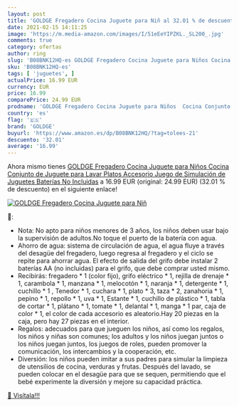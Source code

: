 ```yaml
---
layout: post
title: 'GOLDGE Fregadero Cocina Juguete para Niñ al 32.01 % de descuento'
date: 2021-02-15 14:11:25
image: 'https://m.media-amazon.com/images/I/51eEeYIPZKL._SL200_.jpg'
comments: true
category: ofertas
author: ring
slug: 'B08BNK12HQ-es GOLDGE Fregadero Cocina Juguete para Niños Cocina Conjunto...'
sku: 'B08BNK12HQ-es'
tags: [ 'juguetes', ]
actualPrice: 16.99 EUR
currency: EUR
price: 16.99
comparePrice: 24.99 EUR
prodname: 'GOLDGE Fregadero Cocina Juguete para Niños  Cocina Conjunto de Juguete para Lavar Platos Accesorio Juego de Simulación de Juguetes  Baterías No Incluidas'
country: 'es'
flag: '🇪🇸'
brand: 'GOLDGE'
buyurl: 'https://www.amazon.es/dp/B08BNK12HQ/?tag=tolees-21'
descuento: '32.01'
average: '16.99'
---
```


Ahora mismo tienes [GOLDGE Fregadero Cocina Juguete para Niños  Cocina Conjunto de Juguete para Lavar Platos Accesorio Juego de Simulación de Juguetes  Baterías No Incluidas](https://www.amazon.es/dp/B08BNK12HQ/?tag=tolees-21) a 16.99 EUR (original: 24.99 EUR) (32.01 %  de descuento) en el siguiente enlace!

[![GOLDGE Fregadero Cocina Juguete para Niñ](https://m.media-amazon.com/images/I/51eEeYIPZKL._SL200_.jpg)](https://www.amazon.es/dp/B08BNK12HQ/?tag=tolees-21)

🔎:

- Nota: No apto para niños menores de 3 años, los niños deben usar bajo la supervisión de adultos.No toque el puerto de la batería con agua.
- Ahorro de agua: sistema de circulación de agua, el agua fluye a través del desagüe del fregadero, luego regresa al fregadero y el ciclo se repite para ahorrar agua. El efecto de salida del grifo debe instalar 2 baterías AA (no incluidas) para el grifo, que debe comprar usted mismo.
- Recibirás: fregadero * 1 (color fijo), grifo eléctrico * 1, rejilla de drenaje * 1, carambola * 1, manzana * 1, melocotón * 1, naranja * 1, detergente * 1, cuchillo * 1 , Tenedor * 1, cuchara * 1, plato * 3, taza * 2, zanahoria * 1, pepino * 1, repollo * 1, uva * 1, Estante * 1, cuchillo de plástico * 1, tabla de cortar * 1, plátano * 1, tomate * 1, delantal * 1, manga * 1 par, caja de color * 1, el color de cada accesorio es aleatorio.Hay 20 piezas en la caja, pero hay 27 piezas en el interior.
- Regalos: adecuados para que jueguen los niños, así como los regalos, los niños y niñas son comunes; los adultos y los niños juegan juntos o los niños juegan juntos, los juegos de roles, pueden promover la comunicación, los intercambios y la cooperación, etc.
- Diversión: los niños pueden imitar a sus padres para simular la limpieza de utensilios de cocina, verduras y frutas. Después del lavado, se pueden colocar en el desagüe para que se sequen, permitiendo que el bebé experimente la diversión y mejore su capacidad práctica.

[🛒 Visítala!!!](https://www.amazon.es/dp/B08BNK12HQ/?tag=tolees-21)
